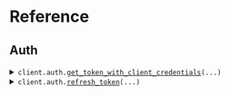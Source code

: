 # Reference
## Auth
<details><summary><code>client.auth.<a href="src/seed/auth/client.py">get_token_with_client_credentials</a>(...)</code></summary>
<dl>
<dd>

#### 🔌 Usage

<dl>
<dd>

<dl>
<dd>

```python
from seed import SeedOauthClientCredentials
client = SeedOauthClientCredentials(base_url="https://yourhost.com/path/to/api", client_id="YOUR_CLIENT_ID", client_secret="YOUR_CLIENT_SECRET", )
client.auth.get_token_with_client_credentials(cid='cid', csr='csr', scp='scp', entity_id='entity_id', scope='scope', )

```
</dd>
</dl>
</dd>
</dl>

#### ⚙️ Parameters

<dl>
<dd>

<dl>
<dd>

**cid:** `str` 
    
</dd>
</dl>

<dl>
<dd>

**csr:** `str` 
    
</dd>
</dl>

<dl>
<dd>

**scp:** `str` 
    
</dd>
</dl>

<dl>
<dd>

**entity_id:** `str` 
    
</dd>
</dl>

<dl>
<dd>

**scope:** `typing.Optional[str]` 
    
</dd>
</dl>

<dl>
<dd>

**request_options:** `typing.Optional[RequestOptions]` — Request-specific configuration.
    
</dd>
</dl>
</dd>
</dl>


</dd>
</dl>
</details>

<details><summary><code>client.auth.<a href="src/seed/auth/client.py">refresh_token</a>(...)</code></summary>
<dl>
<dd>

#### 🔌 Usage

<dl>
<dd>

<dl>
<dd>

```python
from seed import SeedOauthClientCredentials
client = SeedOauthClientCredentials(base_url="https://yourhost.com/path/to/api", client_id="YOUR_CLIENT_ID", client_secret="YOUR_CLIENT_SECRET", )
client.auth.refresh_token(client_id='client_id', client_secret='client_secret', refresh_token='refresh_token', scope='scope', )

```
</dd>
</dl>
</dd>
</dl>

#### ⚙️ Parameters

<dl>
<dd>

<dl>
<dd>

**client_id:** `str` 
    
</dd>
</dl>

<dl>
<dd>

**client_secret:** `str` 
    
</dd>
</dl>

<dl>
<dd>

**refresh_token:** `str` 
    
</dd>
</dl>

<dl>
<dd>

**scope:** `typing.Optional[str]` 
    
</dd>
</dl>

<dl>
<dd>

**request_options:** `typing.Optional[RequestOptions]` — Request-specific configuration.
    
</dd>
</dl>
</dd>
</dl>


</dd>
</dl>
</details>


